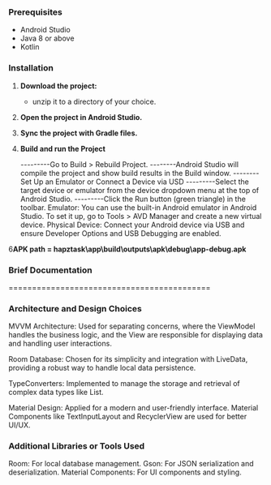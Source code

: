 ### Prerequisites

- Android Studio
- Java 8 or above
- Kotlin

### Installation

1. **Download the project:**
    - unzip it to a directory of your choice.

2. **Open the project in Android Studio.**

3. **Sync the project with Gradle files.**

4. **Build and run the Project**

   ---------Go to Build > Rebuild Project.
   --------Android Studio will compile the project and show build results in the Build window.
   -------- Set Up an Emulator or Connect a Device via USD
   ---------Select the target device or emulator from the device dropdown menu at the top of Android
   Studio.
   ---------Click the Run button (green triangle) in the toolbar.
   Emulator: You can use the built-in Android emulator in Android Studio. To set it up, go to
   Tools > AVD Manager and create a new virtual device.
   Physical Device: Connect your Android device via USB and ensure Developer Options and USB
   Debugging are enabled.

6**APK path = hapztask\app\build\outputs\apk\debug\app-debug.apk**

### Brief Documentation
===========================================

### Architecture and Design Choices

MVVM Architecture: Used for separating concerns, where the ViewModel handles the business logic, and
the View are responsible for displaying data and handling user interactions.

Room Database: Chosen for its simplicity and integration with LiveData, providing a robust way to
handle local data persistence.

TypeConverters: Implemented to manage the storage and retrieval of complex data types like
List<String>.

Material Design: Applied for a modern and user-friendly interface. Material Components like
TextInputLayout and RecyclerView are used for better UI/UX.

### Additional Libraries or Tools Used

Room: For local database management.
Gson: For JSON serialization and deserialization.
Material Components: For UI components and styling.